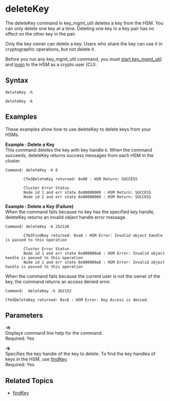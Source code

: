 # deleteKey<a name="key_mgmt_util-deleteKey"></a>

The deleteKey command in key\_mgmt\_util deletes a key from the HSM\. You can only delete one key at a time\. Deleting one key in a key pair has no effect on the other key in the pair\.

Only the key owner can delete a key\. Users who share the key can use it in cryptographic operations, but not delete it\. 

Before you run any key\_mgmt\_util command, you must [start key\_mgmt\_util](key_mgmt_util-getting-started.md#key_mgmt_util-start) and [login](key_mgmt_util-getting-started.md#key_mgmt_util-log-in) to the HSM as a crypto user \(CU\)\. 

## Syntax<a name="deleteKey-syntax"></a>

```
deleteKey -h 

deleteKey -k
```

## Examples<a name="deleteKey-examples"></a>

These examples show how to use deleteKey to delete keys from your HSMs\.

**Example : Delete a Key**  
This command deletes the key with key handle `6`\. When the command succeeds, deleteKey returns success messages from each HSM in the cluster\.  

```
Command: deleteKey -k 6

        Cfm3DeleteKey returned: 0x00 : HSM Return: SUCCESS

        Cluster Error Status
        Node id 1 and err state 0x00000000 : HSM Return: SUCCESS
        Node id 2 and err state 0x00000000 : HSM Return: SUCCESS
```

**Example : Delete a Key \(Failure\)**  
When the command fails because no key has the specified key handle, deleteKey returns an invalid object handle error message\.  

```
Command: deleteKey -k 252126

        Cfm3FindKey returned: 0xa8 : HSM Error: Invalid object handle is passed to this operation

        Cluster Error Status
        Node id 1 and err state 0x000000a8 : HSM Error: Invalid object handle is passed to this operation
        Node id 2 and err state 0x000000a8 : HSM Error: Invalid object handle is passed to this operation
```
When the command fails because the current user is not the owner of the key, the command returns an access denied error\.  

```
Command:  deleteKey -k 262152

Cfm3DeleteKey returned: 0xc6 : HSM Error: Key Access is denied.
```

## Parameters<a name="deleteKey-parameters"></a>

**\-h**  
Displays command line help for the command\.   
Required: Yes

**\-k**  
Specifies the key handle of the key to delete\. To find the key handles of keys in the HSM, use [findKey](key_mgmt_util-findKey.md)\.  
Required: Yes

## Related Topics<a name="deleteKey-seealso"></a>

+ [findKey](key_mgmt_util-findKey.md)